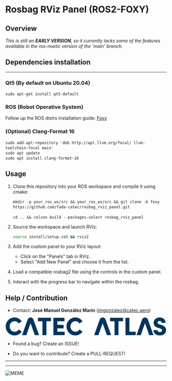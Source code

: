 # Rosbag RViz Panel (ROS2-FOXY)

## Overview

*This is still an **EARLY VERSION**, so it currently lacks some of the features available in the ros-noetic version of the 'main' branch.*

## Dependencies installation

---

### Qt5 (By default on Ubuntu 20.04)
```
sudo apt-get install qt5-default
```

### ROS (Robot Operative System)

Follow up the ROS distro installation guide: [Foxy](https://docs.ros.org/en/foxy/Installation.html)

### (Optional) Clang-Format 16

```
sudo add-apt-repository 'deb http://apt.llvm.org/focal/ llvm-toolchain-focal main'
sudo apt update
sudo apt install clang-format-16
```

## Usage

1. Clone this repository into your ROS workspace and compile it using cmake:
    ```
    mkdir -p your_ros_ws/src && your_ros_ws/src && git clone -b foxy https://github.com/fada-catec/rosbag_rviz_panel.git

    cd .. && colcon build --packages-select rosbag_rviz_panel
    ```

1. Source the workspace and launch RViz:

    ```bash
    source install/setup.zsh && rviz2
    ```

2. Add the custom panel to your RViz layout:

    - Click on the "Panels" tab in RViz.
    - Select "Add New Panel" and choose it from the list.

3. Load a compatible rosbag2 file using the controls in the custom panel.

4. Interact with the progress bar to navigate within the rosbag.

## Help / Contribution

* Contact: **José Manuel González Marín** (jmgonzalez@catec.aero)

![CATEC](./docs/CATEC-ATLAS.png)

* Found a bug? Create an ISSUE!

* Do you want to contribute? Create a PULL-REQUEST!

---
---

![MEME](./docs/meme.gif)